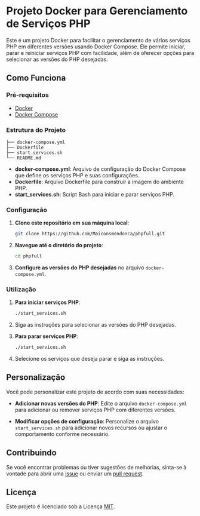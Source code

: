 # Projeto Docker para Gerenciamento de Serviços PHP

Este é um projeto Docker para facilitar o gerenciamento de vários serviços PHP em diferentes versões usando Docker Compose. Ele permite iniciar, parar e reiniciar serviços PHP com facilidade, além de oferecer opções para selecionar as versões do PHP desejadas.

## Como Funciona

### Pré-requisitos

- [Docker](https://docs.docker.com/get-docker/)
- [Docker Compose](https://docs.docker.com/compose/install/)

### Estrutura do Projeto

```
├── docker-compose.yml
├── Dockerfile
├── start_services.sh
└── README.md
```

- **docker-compose.yml**: Arquivo de configuração do Docker Compose que define os serviços PHP e suas configurações.
- **Dockerfile**: Arquivo Dockerfile para construir a imagem do ambiente PHP.
- **start_services.sh**: Script Bash para iniciar e parar serviços PHP.

### Configuração

1. **Clone este repositório em sua máquina local**:

    ```bash
    git clone https://github.com/Maiconsmendonca/phpfull.git
    ```

2. **Navegue até o diretório do projeto**:

    ```bash
    cd phpfull
    ```

3. **Configure as versões do PHP desejadas** no arquivo `docker-compose.yml`.

### Utilização

1. **Para iniciar serviços PHP**:

    ```bash
    ./start_services.sh
    ```

2. Siga as instruções para selecionar as versões do PHP desejadas.

3. **Para parar serviços PHP**:

    ```bash
    ./start_services.sh
    ```

4. Selecione os serviços que deseja parar e siga as instruções.

## Personalização

Você pode personalizar este projeto de acordo com suas necessidades:

- **Adicionar novas versões do PHP**: Edite o arquivo `docker-compose.yml` para adicionar ou remover serviços PHP com diferentes versões.

- **Modificar opções de configuração**: Personalize o arquivo `start_services.sh` para adicionar novos recursos ou ajustar o comportamento conforme necessário.

## Contribuindo

Se você encontrar problemas ou tiver sugestões de melhorias, sinta-se à vontade para abrir uma [issue](https://github.com/Maiconsmendonca/phpfull/issues) ou enviar um [pull request](https://github.com/Maiconsmendonca/phpfull/pulls).

## Licença

Este projeto é licenciado sob a Licença [MIT](https://opensource.org/licenses/MIT).
